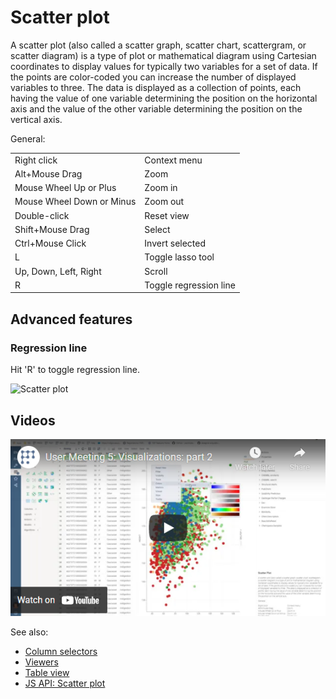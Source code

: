 <!-- TITLE: Scatter plot -->
<!-- SUBTITLE: -->

# Scatter plot

A scatter plot (also called a scatter graph, scatter chart, scattergram, or scatter diagram) is a
type of plot or mathematical diagram using Cartesian coordinates to display values for typically two
variables for a set of data. If the points are color-coded you can increase the number of displayed
variables to three. The data is displayed as a collection of points, each having the value of one
variable determining the position on the horizontal axis and the value of the other variable
determining the position on the vertical axis.

General:

|                           |                        |
|---------------------------|------------------------|
| Right click               | Context menu           |
| Alt+Mouse Drag            | Zoom                   |
| Mouse Wheel Up or Plus    | Zoom in                |
| Mouse Wheel Down or Minus | Zoom out               |
| Double-click              | Reset view             |
| Shift+Mouse Drag          | Select                 |
| Ctrl+Mouse Click          | Invert selected        |
| L                         | Toggle lasso tool      |
| Up, Down, Left, Right     | Scroll                 |
| R                         | Toggle regression line |

## Advanced features

### Regression line

Hit 'R' to toggle regression line.

![Scatter plot](../../uploads/gifs/scatter-plot.gif "scatter plot")

## Videos

[![Scatter Plot](../../uploads/youtube/visualizations2.png "Open on Youtube")](https://www.youtube.com/watch?v=7MBXWzdC0-I&t=214s)


See also:
 
* [Column selectors](column-selectors.md)
* [Viewers](../viewers.md)
* [Table view](../../overview/table-view.md)
* [JS API: Scatter plot](https://public.datagrok.ai/js/samples/ui/viewers/types/scatter-plot)
